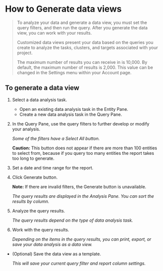 # How to Generate data views

> To analyze your data and generate a data view, you must set the query filters, and then run the query. After you generate the data view, you can work with your results.
>
> Customized data views present your data based on the queries you create to analyze the tasks, clusters, and targets associated with your project.
>
> The maximum number of results you can receive in  is 10,000. By default, the maximum number of results is 2,000. This value can be changed in the Settings menu within your Account page.

## To generate a data view

1. Select a data analysis task.
    - Open an existing data analysis task in the Entity Pane.
    - Create a new data analysis task in the Query Pane.
1. In the Query Pane, use the query filters to further develop or modify your analysis.

    *Some of the filters have a Select All button.*

    **Caution:** This button does not appear if there are more than 100 entities to select from, because if you query too many entities the report takes too long to generate.

1. Set a date and time range for the report.
1. Click Generate button.

    **Note:** If there are invalid filters, the Generate button is unavailable.

    *The query results are displayed in the Analysis Pane. You can sort the results by column.*

1. Analyze the query results.

    *The query results depend on the type of data analysis task.*

1. Work with the query results.

    *Depending on the items in the query results, you can print, export, or save your data analysis as a data view.*

- (Optional) Save the data view as a template.

    *This will save your current query filter and report column settings.*
